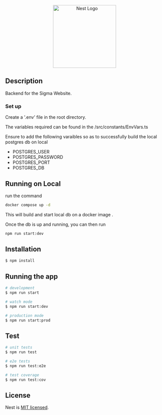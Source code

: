 <p align="center">
  <a href="http://nestjs.com/" target="blank"><img src="https://nestjs.com/img/logo-small.svg" width="200" alt="Nest Logo" /></a>
</p>

## Description

Backend for the Sigma Website.

### Set up
Create a '.env' file in the root directory. 

The variables required can be found in the /src/constants/EnvVars.ts

Ensure to add the following varaibles so as to successfully build the local postgres db on local
- POSTGRES_USER
- POSTGRES_PASSWORD
- POSTGRES_PORT
- POSTGRES_DB

## Running on Local 
run the command
```bash
docker compose up -d
```

This will build and start local db on a docker image . 

Once the db is up and running, you can then run 
```bash
npm run start:dev
```

## Installation

```bash
$ npm install
```

## Running the app

```bash
# development
$ npm run start

# watch mode
$ npm run start:dev

# production mode
$ npm run start:prod
```

## Test

```bash
# unit tests
$ npm run test

# e2e tests
$ npm run test:e2e

# test coverage
$ npm run test:cov
```

## License

Nest is [MIT licensed](LICENSE).
